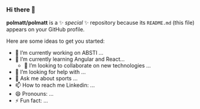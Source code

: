 ### Hi there 👋


**polmatt/polmatt** is a ✨ _special_ ✨ repository because its `README.md` (this file) appears on your GitHub profile.

Here are some ideas to get you started:

- 🔭 I’m currently working on ABSTI ...
- 🌱 I’m currently learning Angular and React...
  - 👯 I’m looking to collaborate on new technologies ...
- 🤔 I’m looking for help with  ...
- 💬 Ask me about sports  ...
- 📫 How to reach me Linkedin: ...
- 😄 Pronouns: ...
- ⚡ Fun fact: ...


